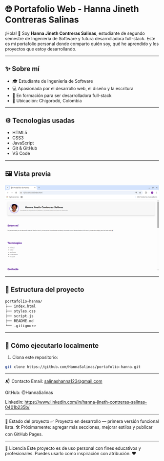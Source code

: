 # 🌐 Portafolio Web - Hanna Jineth Contreras Salinas

¡Hola! 👋 Soy **Hanna Jineth Contreras Salinas**, estudiante de segundo semestre de Ingeniería de Software y futura desarrolladora full-stack. Este es mi portafolio personal donde comparto quién soy, qué he aprendido y los proyectos que estoy desarrollando.

---

## ✨ Sobre mí

- 🎓 Estudiante de Ingeniería de Software
- 💻 Apasionada por el desarrollo web, el diseño y la escritura
- 🚀 En formación para ser desarrolladora full-stack
- 📍 Ubicación: Chigorodó, Colombia

---

## ⚙️ Tecnologías usadas

- HTML5  
- CSS3  
- JavaScript  
- Git & GitHub  
- VS Code  

---

## 🖼️ Vista previa

![Captura del portafolio](./preview.png)


---

## 📂 Estructura del proyecto

```
portafolio-hanna/
├── index.html
├── styles.css
├── script.js
├── README.md
└── .gitignore
```



---

## 🚀 Cómo ejecutarlo localmente

1. Clona este repositorio:
```bash
git clone https://github.com/HannaSalinas/portafolio-hanna.git
```


---

📬 Contacto
Email: salinashanna123@gmail.com

GitHub: @HannaSalinas

LinkedIn: https://www.linkedin.com/in/hanna-jineth-contreras-salinas-0401b235b/


---

📌 Estado del proyecto
✅ Proyecto en desarrollo — primera versión funcional lista.
🛠️ Próximamente: agregar más secciones, mejorar estilos y publicar con GitHub Pages.


---

📄 Licencia
Este proyecto es de uso personal con fines educativos y profesionales. Puedes usarlo como inspiración con atribución. ❤️


